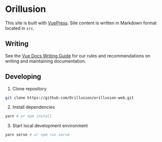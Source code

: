 # Orillusion

This site is built with [VuePress](https://vuepress.vuejs.org/). Site content is written in Markdown format located in `src`.

## Writing

See the [Vue Docs Writing Guide](https://v3.vuejs.org/guide/writing-guide.html) for our rules and recommendations on writing and maintaining documentation.

## Developing

1. Clone repository

```bash
git clone https://github.com/Orillusion/orillusion-web.git
```

2. Install dependencies

```bash
yarn # or npm install
```

3. Start local development environment

```bash
yarn serve # or npm run serve
```